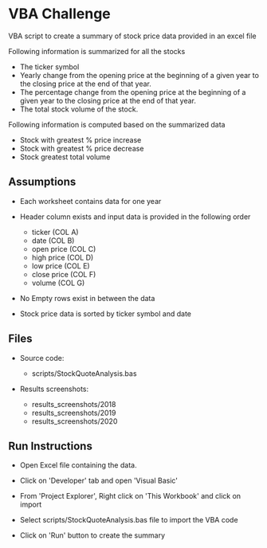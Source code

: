 # VBA Challenge

VBA script to create a summary of stock price data provided in an excel file

Following information is summarized for all the stocks
  * The ticker symbol
  * Yearly change from the opening price at the beginning of a given year to the closing price at the end of that year.
  * The percentage change from the opening price at the beginning of a given year to the closing price at the end of that year.
  * The total stock volume of the stock.

Following information is computed based on the summarized data
  * Stock with greatest % price increase
  * Stock with greatest % price decrease
  * Stock greatest total volume

## Assumptions

  * Each worksheet contains data for one year

  * Header column exists and input data is provided in the following order
    * ticker (COL A)
    * date (COL B)
    * open price (COL C)
    * high price (COL D)
    * low price (COL E)
    * close price (COL F)
    * volume (COL G)

  * No Empty rows exist in between the data

  * Stock price data is sorted by ticker symbol and date

## Files

  * Source code:
    * scripts/StockQuoteAnalysis.bas

  * Results screenshots:
    * results_screenshots/2018
    * results_screenshots/2019
    * results_screenshots/2020

## Run Instructions

  * Open Excel file containing the data.

  * Click on 'Developer' tab and open 'Visual Basic'

  * From 'Project Explorer', Right click on 'This Workbook' and click on import

  * Select scripts/StockQuoteAnalysis.bas file to import the VBA code

  * Click on 'Run' button to create the summary
